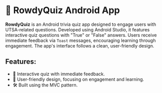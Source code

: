# 📱 RowdyQuiz Android App

**RowdyQuiz** is an Android trivia quiz app designed to engage users with UTSA-related questions. Developed using Android Studio, it features interactive quiz questions with "True" or "False" answers. Users receive immediate feedback via `Toast` messages, encouraging learning through engagement. The app's interface follows a clean, user-friendly design.

## Features:
- 🎯 Interactive quiz with immediate feedback.
- 🎉 User-friendly design, focusing on engagement and learning.
- 🛠 Built using the MVC pattern.
